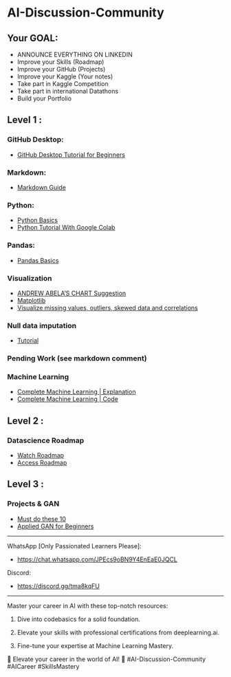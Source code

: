 # AI-Discussion-Community

## Your GOAL: 
* ANNOUNCE EVERYTHING ON LINKEDIN
* Improve your Skills (Roadmap)
* Improve your GitHub (Projects)
* Improve your Kaggle (Your notes)
* Take part in Kaggle Competition
* Take part in international Datathons
* Build your Portfolio

## Level 1 :

### GitHub Desktop:
* [GitHub Desktop Tutorial for Beginners](https://www.youtube.com/watch?v=MaqVvXv6zrU&t=15s&ab_channel=CameronMcKenzie)

### Markdown: 
* [Markdown Guide](https://colab.research.google.com/notebooks/markdown_guide.ipynb)

### Python: 
* [Python Basics](https://github.com/osamatech786/AI-Discussion-Community/blob/main/resource/1%20Python_basics.ipynb)
* [Python Tutorial With Google Colab](https://notebook.community/cs231n/cs231n.github.io/python-colab)

### Pandas: 
* [Pandas Basics](https://github.com/osamatech786/AI-Discussion-Community/blob/main/resource/2%20Pandas_basics.ipynb)

### Visualization

* [ANDREW ABELA’S CHART Suggestion](https://datavizblog.com/2013/04/29/andrew-abelas-chart-chooser/)
* [Matplotlib](https://www.kaggle.com/code/berkayalan/matplotlib-a-complete-data-visualization-guide)
* [Visualize missing values, outliers, skewed data and correlations](https://www.kaggle.com/code/jkanthony/data-exploration-and-visualization-guide-part-1)

### Null data imputation
* [Tutorial](https://app.datacamp.com/workspace/w/89e0778e-aa9c-4b4a-8366-6ba0ca780845)

### Pending Work (see markdown comment)
<!-- 
Data preprocessing
   Basic data type, dattime, 
   Duplicate
   Outliers (omar)
data analysis 
Feature extraction
Feature selection
 -->

### Machine Learning
* [Complete Machine Learning | Explanation](https://www.youtube.com/playlist?list=PLeo1K3hjS3uvCeTYTeyfe0-rN5r8zn9rw)
* [Complete Machine Learning | Code](https://github.com/codebasics/py/tree/master/ML)

## Level 2 :

### Datascience Roadmap
* [Watch Roadmap](https://www.youtube.com/watch?v=eaFaD_IBYW4)
* [Access Roadmap](https://github.com/osamatech786/AI-Discussion-Community/blob/main/resource/ds_roadmap.pdf)

## Level 3 :

### Projects & GAN
* [Must do these 10](https://github.com/osamatech786/AI-Discussion-Community/blob/main/resource/Top_Data_Science_Projects_1705476173.pdf)
* [Applied GAN for Beginners](https://github.com/osamatech786/AI-Discussion-Community/blob/main/resource/gen_ai_1703257298.pdf)


-------------
WhatsApp [Only Passionated Learners Please]:  
- https://chat.whatsapp.com/JPEcs9oBN9Y4EnEaE0JQCL

Discord:
- https://discord.gg/tma8kqFU

<!-- YouTube :  
- https://www.youtube.com/@aidiscussioncommunity -->
-------------

Master your career in AI with these top-notch resources:

1. Dive into codebasics for a solid foundation.

2. Elevate your skills with professional certifications from deeplearning.ai.

3. Fine-tune your expertise at Machine Learning Mastery.

🚀 Elevate your career in the world of AI! 🤖 #AI-Discussion-Community #AICareer #SkillsMastery
